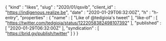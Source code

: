{
  "kind" : "likes",
  "slug" : "2020/01/qsvib",
  "client_id" : "https://indigenous.realize.be",
  "date" : "2020-01-29T06:32:00Z",
  "h" : "h-entry",
  "properties" : {
    "name" : [ "Like of @tedgioia's tweet" ],
    "like-of" : [ "https://twitter.com/tedgioia/status/1222058382498107392" ],
    "published" : [ "2020-01-29T06:32:00Z" ],
    "syndication" : [ "https://brid.gy/publish/twitter" ]
  }
}
